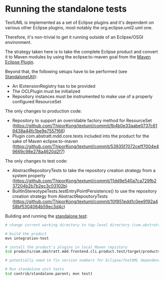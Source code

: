 Running the standalone tests
============================

TextUML is implemented as a set of Eclipse plugins and it's dependent on
various other Eclipse plugins, most notably the org.eclipse.uml2.uml one.

Therefore, it's non-trivial to get it running outside of an Eclipse/OSGI
environment.

The strategy taken here is to take the complete Eclipse product and
convert it to Maven modules by using the eclipse:to-maven goal from the
[Maven Eclipse Plugin](http://maven.apache.org/plugins/maven-eclipse-plugin/to-maven-mojo.html).

Beyond that, the following setups have to be performed (see [StandaloneUtil](http://sourceforge.net/p/textuml/code/HEAD/tree/trunk/contrib/standalone/src/test/java/textuml/contrib/standalone/StandaloneUtil.java)):

- An IExtensionRegistry has to be provided
- The OCLPlugin must be initialized
- Repository instances must be instrumented to make use of a properly configured ResourceSet

The only changes to production code:

- Repository to support an overridable factory method for ResourceSet (https://github.com/ThiporKong/textuml/commit/fb4b0e33aabe0737c619438a44fc1be9e7557f66)
- Plugin com.abstratt.mdd.core.tests included into the product for the sake of Maven eclipse:to-maven (https://github.com/ThiporKong/textuml/commit/53935f7072ceff7004e49669c98e278a4620d2f7)

The only changes to test code:

- AbstractRepositoryTests to take the repository creation strategy from a system property (https://github.com/ThiporKong/textuml/commit/11dd9e540a7ca729fb237204b2b7b2ec3c03102b)
- BuiltInStereotypeTests.testEntryPointPersistence() to use the repository creation strategy from AbstractRepositoryTests (https://github.com/ThiporKong/textuml/commit/10f851edd1c0ee9192a458bf5304064b59ec3d4c)

Building and running the [standalone test](http://sourceforge.net/p/textuml/code/HEAD/tree/trunk/contrib/standalone/src/test/java/textuml/contrib/standalone/StandaloneTest.java):

``` sh
# change current working directory to top-level directory (com.abstratt.mdd.parent)

# build the product
mvn integration-test

# install the product's plugins in local Maven repistory
(cd products/com.abstratt.mdd.frontend.cli.product.test/target/products/com.abstratt.mdd-cli-test/linux/gtk/x86_64/; mvn eclipse:to-maven -DeclipseDir=. -DstripQualifier=true)

# potentially need to fix version numbers for Eclipse/TextUML dependencies in contrib/standalone/pom.xml

# Run standalone unit tests
(cd contrib/standalone.parent; mvn test)
```
